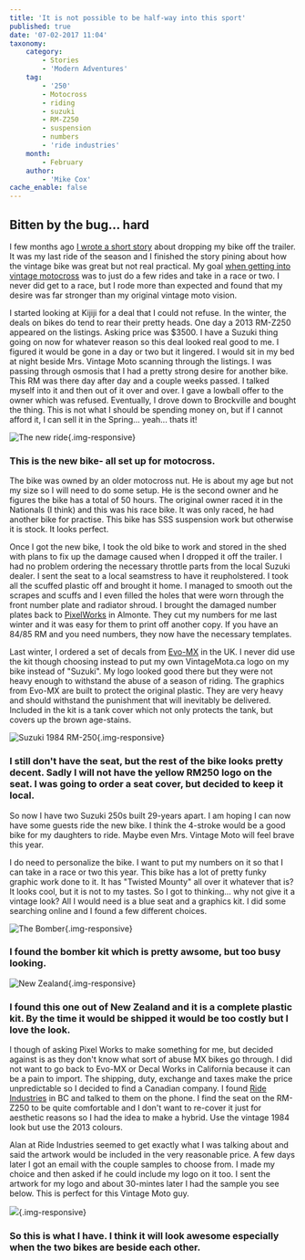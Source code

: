 ```yaml
---
title: 'It is not possible to be half-way into this sport'
published: true
date: '07-02-2017 11:04'
taxonomy:
    category:
        - Stories
        - 'Modern Adventures'
    tag:
        - '250'
        - Motocross
        - riding
        - suzuki
        - RM-Z250
        - suspension
        - numbers
        - 'ride industries'
    month:
        - February
    author:
        - 'Mike Cox'
cache_enable: false
---
```


## Bitten by the bug... hard

I few months ago [I wrote a short story](http://vintagemoto.ca/notes/have-you-ever-done-anything-this-dumb) about dropping my bike off the trailer.  It was my last ride of the season and I finished the story pining about how the vintage bike was great but not real practical.  My goal [when getting into vintage motocross](http://vintagemoto.ca/notes/i-am-now-a-vintage-motocross-racer) was to just do a few rides and take in a race or two.  I never did get to a race, but I rode more than expected and found that my desire was far stronger than my original vintage moto vision. 

I started looking at Kijiji for a deal that I could not refuse.  In the winter, the deals on bikes do tend to rear their pretty heads.   One day a 2013 RM-Z250 appeared on the listings.  Asking price was $3500.  I have a Suzuki thing going on now for whatever reason so this deal looked real good to me.  I figured it would be gone in a day or two but it lingered.  I would sit in my bed at night beside Mrs. Vintage Moto scanning through the listings. I was passing through osmosis that I had a pretty strong desire for another bike.  This RM was there day after day and a couple weeks passed.  I talked myself into it and then out of it over and over.  I gave a lowball offer to the owner which was refused.  Eventually, I drove down to Brockville and bought the thing.  This is not what I should be spending money on, but if I cannot afford it, I can sell it in the Spring... yeah... thats it!

![The new ride](2013-rmz.jpg?cropResize=800,800){.img-responsive}
### This is the new bike- all set up for motocross. 

The bike was owned by an older motocross nut.  He is about my age but not my size so I will need to do some setup.  He is the second owner and he figures the bike has a total of 50 hours.  The original owner raced it in the Nationals (I think) and this was his race bike.  It was only raced, he had another bike for practise.  This bike has SSS suspension work but otherwise it is stock.  It looks perfect.

Once I got the new bike, I took the old bike to work and stored in the shed with plans to fix up the damage caused when I dropped it off the trailer.  I had no problem ordering the necessary throttle parts from the local Suzuki dealer.  I sent the seat to a local seamstress to have it reupholstered.  I took all the scuffed plastic off and brought it home.  I managed to smooth out the scrapes and scuffs and I even filled the holes that were worn through the front number plate and radiator shroud.  I brought the damaged number plates back to [PixelWorks](http://www.pxl-works.com) in Almonte.  They cut my numbers for me last winter and it was easy for them to print off another copy.  If you have an 84/85 RM and you need numbers, they now have the necessary templates. 

Last winter, I ordered a set of decals from [Evo-MX](https://www.evo-mx.com/shop/rm/trrm05/) in the UK.  I never did use the kit though choosing instead to put my own VintageMota.ca logo on my bike instead of "Suzuki". My logo looked good there but they were not heavy enough to withstand the abuse of a season of riding.  The graphics from Evo-MX are built to protect the original plastic.  They are very heavy and should withstand the punishment that will inevitably be delivered.  Included in the kit is a tank cover which not only protects the tank, but covers up the brown age-stains.

![Suzuki 1984 RM-250](84-rm-250.jpg?cropResize=800,800){.img-responsive}
### I still don't have the seat, but the rest of the bike looks pretty decent.  Sadly I will not have the yellow RM250 logo on the seat.  I was going to order a seat cover, but decided to keep it local.

So now I have two Suzuki 250s built 29-years apart. I am hoping I can now have some guests ride the new bike.  I think the 4-stroke would be a good bike for my daughters to ride.  Maybe even Mrs. Vintage Moto will feel brave this year.  

I do need to personalize the bike.  I want to put my numbers on it so that I can take in a race or two this year.  This bike has a lot of pretty funky graphic work done to it. It has "Twisted Mounty" all over it whatever that is?  It looks cool, but it is not to my tastes.  So I got to thinking... why not give it a vintage look?  All I would need is a blue seat and a graphics kit.  I did some searching online and I found a few different choices.

![The Bomber](bomber.jpg?cropResize=800,800){.img-responsive}
### I found the bomber kit which is pretty awsome, but too busy looking.

![New Zealand](Retro-RMZ250-1986__00306.1467935264.1280.1280.jpg?cropResize=800,800){.img-responsive}
### I found this one out of New Zealand and it is a complete plastic kit.  By the time it would be shipped it would be too costly but I love the look.

I though of asking Pixel Works to make something for me, but decided against is as they don't know what sort of abuse MX bikes go through.  I did not want to go back to Evo-MX or Decal Works in California because it can be a pain to import.  The shipping, duty, exchange and taxes make the price unpredictable so I decided to find a Canadian company.  I found [Ride Industries](http://www.rideltd.com) in BC and talked to them on the phone.  I find the seat on the RM-Z250 to be quite comfortable and I don't want to re-cover it just for aesthetic reasons so I had the idea to make a hybrid.  Use the vintage 1984 look but use the 2013 colours.  

Alan at Ride Industries seemed to get exactly what I was talking about and said the artwork would be included in the very reasonable price.  A few days later I got an email with the couple samples to choose from.  I made my choice and then asked if he could include my logo on it too.  I sent the artwork for my logo and about 30-mintes later I had the sample you see below.  This is perfect for this Vintage Moto guy.

![](rmz250-2015-cox.jpg?cropResize=800,800){.img-responsive}
### So this is what I have.  I think it will look awesome especially when the two bikes are beside each other.




